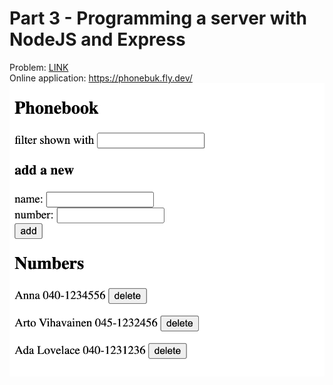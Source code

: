# Part 3 - Programming a server with NodeJS and Express

Problem: [LINK](https://fullstackopen.com/en/part2) \
Online application: https://phonebuk.fly.dev/
![](./screenshot.png "Phonebook app screenshot")
